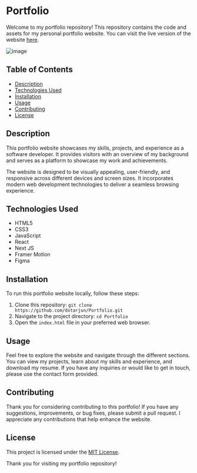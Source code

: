 # Portfolio

Welcome to my portfolio repository! This repository contains the code and assets for my personal portfolio website. You can visit the live version of the website [here](https://www.arjunsingh.tech/).

![image](https://github.com/dotarjun/Portfolio/assets/71163609/21934906-804e-4e9c-ae88-5d854f15445f)


## Table of Contents

- [Description](#description)
- [Technologies Used](#technologies-used)
- [Installation](#installation)
- [Usage](#usage)
- [Contributing](#contributing)
- [License](#license)

## Description

This portfolio website showcases my skills, projects, and experience as a software developer. It provides visitors with an overview of my background and serves as a platform to showcase my work and achievements.

The website is designed to be visually appealing, user-friendly, and responsive across different devices and screen sizes. It incorporates modern web development technologies to deliver a seamless browsing experience.

## Technologies Used

- HTML5
- CSS3
- JavaScript
- React
- Next JS
- Framer Motion
- Figma

## Installation

To run this portfolio website locally, follow these steps:

1. Clone this repository: `git clone https://github.com/dotarjun/Portfolio.git`
2. Navigate to the project directory: `cd Portfolio`
3. Open the `index.html` file in your preferred web browser.

## Usage

Feel free to explore the website and navigate through the different sections. You can view my projects, learn about my skills and experience, and download my resume. If you have any inquiries or would like to get in touch, please use the contact form provided.

## Contributing

Thank you for considering contributing to this portfolio! If you have any suggestions, improvements, or bug fixes, please submit a pull request. I appreciate any contributions that help enhance the website.

## License

This project is licensed under the [MIT License](LICENSE).

Thank you for visiting my portfolio repository!
